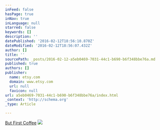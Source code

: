 ```yaml
---
inFeed: false
hasPage: true
inNav: true
inLanguage: null
starred: false
keywords: []
description: ''
datePublished: '2016-02-12T18:56:10.870Z'
dateModified: '2016-02-12T18:56:07.432Z'
author: []
title: ''
sourcePath: _posts/2016-02-12-a5eb0469-7031-44c1-b690-b6f348bbe76a.md
published: true
authors: []
publisher:
  name: etsy.com
  domain: www.etsy.com
  url: null
  favicon: null
url: a5eb0469-7031-44c1-b690-b6f348bbe76a/index.html
_context: 'http://schema.org'
_type: Article

---
```

[But First Coffee][0]
![](https://img0.etsystatic.com/106/0/10264507/il_570xN.912262090_aapi.jpg)

[0]: https://www.etsy.com/listing/265871237/but-first-coffee-cuff?ref=shop_home_active_14